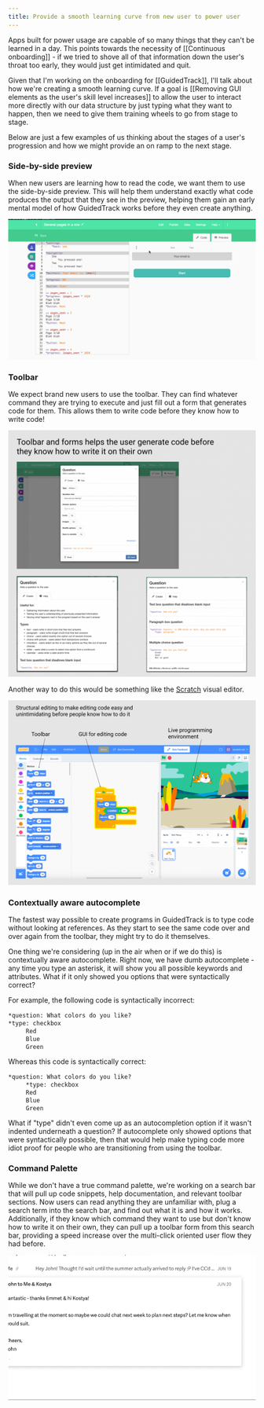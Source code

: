 ```yaml
---
title: Provide a smooth learning curve from new user to power user
---
```

Apps built for power usage are capable of so many things that they can't be learned in a day. This points towards the necessity of [[Continuous onboarding]] - if we tried to shove all of that information down the user's throat too early, they would just get intimidated and quit.

Given that I'm working on the onboarding for [[GuidedTrack]], I'll talk about how we're creating a smooth learning curve. If a goal is [[Removing GUI elements as the user's skill level increases]] to allow the user to interact more directly with our data structure by just typing what they want to happen, then we need to give them training wheels to go from stage to stage.

Below are just a few examples of us thinking about the stages of a user's progression and how we might provide an on ramp to the next stage.

### Side-by-side preview

When new users are learning how to read the code, we want them to use the side-by-side preview. This will help them understand exactly what code produces the output that they see in the preview, helping them gain an early mental model of how GuidedTrack works before they even create anything.

![](/assets/blogpics/debugger.gif)

### Toolbar

We expect brand new users to use the toolbar. They can find whatever command they are trying to execute and just fill out a form that generates code for them. This allows them to write code before they know how to write code!

![](/assets/blogpics/GuidedTrackToolbarQuestion.png)

Another way to do this would be something like the [Scratch](https://scratch.mit.edu/) visual editor.

![](/assets/blogpics/ScratchVisualEditor.png)

### Contextually aware autocomplete

The fastest way possible to create programs in GuidedTrack is to type code without looking at references. As they start to see the same code over and over again from the toolbar, they might try to do it themselves.

One thing we're considering (up in the air when or if we do this) is contextually aware autocomplete. Right now, we have dumb autocomplete - any time you type an asterisk, it will show you all possible keywords and attributes. What if it only showed you options that were syntactically correct?

For example, the following code is syntactically incorrect:

```
*question: What colors do you like?
*type: checkbox
     Red
     Blue
     Green
```

Whereas this code is syntactically correct:
```
*question: What colors do you like?
     *type: checkbox
     Red
     Blue
     Green
```

What if "type" didn't even come up as an autocompletion option if it wasn't indented underneath a question? If autocomplete only showed options that were syntactically possible, then that would help make typing code more idiot proof for people who are transitioning from using the toolbar.

### Command Palette

While we don't have a true command palette, we're working on a search bar that will pull up code snippets, help documentation, and relevant toolbar sections. Now users can read anything they are unfamiliar with, plug a search term into the search bar, and find out what it is and how it works. Additionally, if they know which command they want to use but don't know how to write it on their own, they can pull up a toolbar form from this search bar, providing a speed increase over the multi-click oriented user flow they had before.

![command K in SuperHuman](/assets/blogpics/CmdK-Superhuman.gif)

